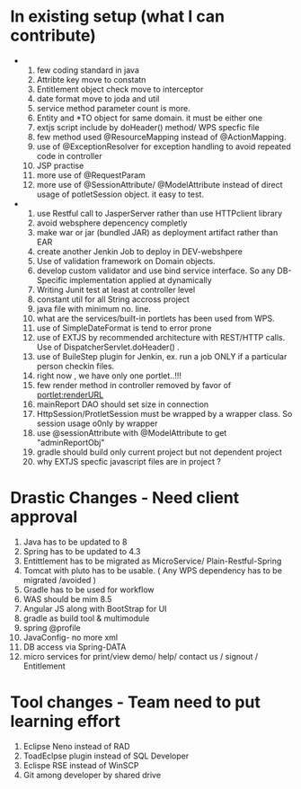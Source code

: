 # In existing setup (what I can contribute)

- 1. few coding standard in java
  2. Attribte key move to constatn
  3. Entitlement object check move to interceptor
  4. date format move to joda and util
  5. service method parameter count is more.
  6. Entity and *TO object for same domain. it must be either one
  7. extjs script include by doHeader() method/ WPS specfic file
  8. few method used @ResourceMapping instead of @ActionMapping.
  9. use of @ExceptionResolver for exception handling to avoid repeated code in controller
  5. JSP practise
  6. more use of @RequestParam
  7. more use of @SessionAttribute/ @ModelAttribute instead of direct usage of potletSession object. it easy to test.
- 1. use Restful call to  JasperServer rather than use HTTPclient library
  2. avoid websphere depencency completly
  3. make war or jar (bundled JAR) as deployment artifact rather than EAR
  4. create another Jenkin Job to deploy in DEV-webshpere
  5. Use of validation framework on Domain objects.
  6. develop custom validator and use bind service interface. So any DB-Specific implementation applied at dynamically
  7. Writing Junit test at least at controller level
  8. constant util for all String accross project
  9. java file with minimum no. line.
  10. what are the services/built-in portlets has been used from WPS.
  11. use of SimpleDateFormat is tend to error prone
  12. use of EXTJS by recommended architecture with REST/HTTP calls. Use of DispatcherServlet.doHeader() .
  13. use of BuileStep plugin for Jenkin, ex. run a job ONLY if a particular person checkin files.
  14. right now , we have only one portlet..!!!
  15. few render method in controller removed by favor of <portlet:renderURL>
  16. mainReport DAO should set size in connection
  17. HttpSession/ProtletSession must be wrapped by a wrapper class. So session usage o0nly by wrapper
  18. use @sessionAttribute with @ModelAttribute to get "adminReportObj"
  19. gradle should build only current project but not dependent project
  20. why EXTJS specfic javascript files are in project ?

#    Drastic Changes -  Need client approval


1. Java has to be updated  to 8
2. Spring has to be updated to 4.3
3. Entittlement has to be migrated as MicroService/ Plain-Restful-Spring
4. Tomcat with pluto has to be usable. ( Any WPS dependency has to be migrated /avoided )
5. Gradle has to be used for workflow
6. WAS should be mim 8.5
7. Angular JS along with BootStrap for UI
8. gradle as build tool & multimodule
9. spring @profile
10. JavaConfig- no more xml
11. DB access via Spring-DATA
12. micro services for print/view demo/ help/ contact us /  signout / Entitlement 



Tool changes - Team  need to put learning effort
===========

1. Eclipse Neno instead of RAD
2. ToadEclpse plugin instead of SQL Developer
3. Eclispe RSE instead of WinSCP
4. Git among developer by shared drive​

